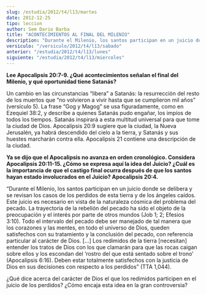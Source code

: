 ```yaml
---
slug: /estudia/2012/t4/l13/martes
date: 2012-12-25
tipo: leccion
author: Sem Dario Barba
title: "ACONTECIMIENTOS AL FINAL DEL MILENIO"
description: "Durante el Milenio, los santos participan en un juicio donde se delibera y se  revisan los casos de los perdidos de esta tierra y de los ángeles caídos. Este  juicio es necesario en vista de la naturaleza cósmica del problema del pecado."
versiculo: "/versiculo/2012/t4/l13/sabado"
anterior: "/estudia/2012/t4/l13/lunes"
siguiente: "/estudia/2012/t4/l13/miercoles"
---
```


**Lee Apocalipsis 20:7-9. ¿Qué acontecimientos señalan el final del Milenio, y qué oportunidad tiene Satanás?**

Un cambio en las circunstancias “libera” a Satanás: la resurrección del resto de los muertos que “no volvieron a vivir hasta que se cumplieron mil años” (versículo 5). La frase “Gog y Magog” se usa figuradamente, como en Ezequiel 38:2, y describe a quienes Satanás pudo engañar, los impíos de todos los tiempos. Satanás inspirará a esta multitud universal para que tome la ciudad de Dios. Apocalipsis 20:9 sugiere que la ciudad, la Nueva Jerusalén, ya habrá descendido del cielo a la tierra, y Satanás y sus huestes marcharán contra ella. Apocalipsis 21 contiene una descripción de la ciudad.

**Ya se dijo que el Apocalipsis no avanza en orden cronológico. Considera Apocalipsis 20:11-15. ¿Cómo se expresa aquí la idea del Juicio? ¿Cuál es la importancia de que el castigo final ocurra después de que los santos hayan estado involucrados en el Juicio? Apocalipsis 20:4.**

“Durante el Milenio, los santos participan en un juicio donde se delibera y se revisan los casos de los perdidos de esta tierra y de los ángeles caídos. Este juicio es necesario en vista de la naturaleza cósmica del problema del pecado. La trayectoria de la rebelión del pecado ha sido el objeto de la preocupación y el interés por parte de otros mundos (Job 1; 2; Efesios 3:10). Todo el intervalo del pecado debe ser manejado de tal manera que los corazones y las mentes, en todo el universo de Dios, queden satisfechos con su tratamiento y la conclusión del pecado, con referencia particular al carácter de Dios. [...] Los redimidos de la tierra [necesitan] entender los tratos de Dios con los que clamarán para que las rocas caigan sobre ellos y los escondan del ‘rostro del que está sentado sobre el trono’ (Apocalipsis 6:16). Deben estar totalmente satisfechos con la justicia de Dios en sus decisiones con respecto a los perdidos” (TTA 1,044).

¿Qué dice acerca del carácter de Dios el que los redimidos participen en el juicio de los perdidos? ¿Cómo encaja esta idea en la gran controversia?
